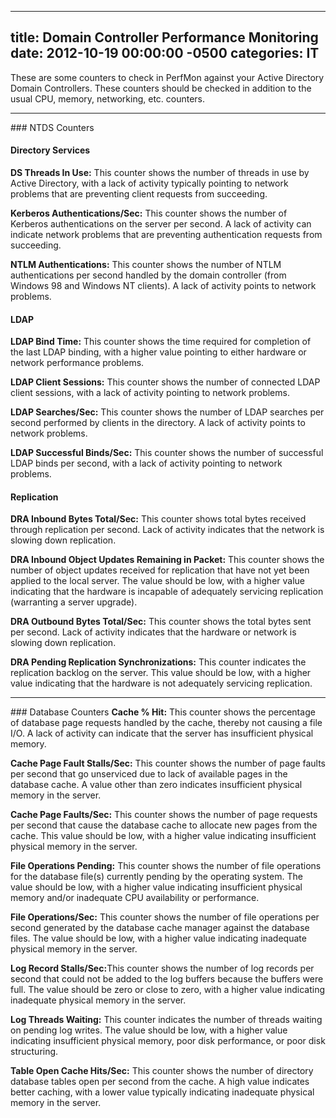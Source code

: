 ﻿---

title:  Domain Controller Performance Monitoring
date:   2012-10-19 00:00:00 -0500
categories: IT
---






These are some counters to check in PerfMon against your Active Directory Domain Controllers. These counters should be checked in addition to the usual CPU, memory, networking, etc. counters.
<hr>
### NTDS Counters
<h4>Directory Services</h4>
<b>DS Threads In Use:</b> This counter shows the number of threads in use by Active Directory, with a lack of activity typically pointing to network problems that are preventing client requests from succeeding.

<b>Kerberos Authentications/Sec:</b> This counter shows the number of Kerberos authentications on the server per second. A lack of activity can indicate network problems that are preventing authentication requests from succeeding.

<b>NTLM Authentications:</b> This counter shows the number of NTLM authentications per second handled by the domain controller (from Windows 98 and Windows NT clients). A lack of activity points to network problems.

<h4>LDAP</h4>
<b>LDAP Bind Time:</b> This counter shows the time required for completion of the last LDAP binding, with a higher value pointing to either hardware or network performance problems.

<b>LDAP Client Sessions:</b> This counter shows the number of connected LDAP client sessions, with a lack of activity pointing to network problems.

<b>LDAP Searches/Sec:</b> This counter shows the number of LDAP searches per second performed by clients in the directory. A lack of activity points to network problems.

<b>LDAP Successful Binds/Sec:</b> This counter shows the number of successful LDAP binds per second, with a lack of activity pointing to network problems.

<h4>Replication</h4>
<b>DRA Inbound Bytes Total/Sec:</b> This counter shows total bytes received through replication per second. Lack of activity indicates that the network is slowing down replication.

<b>DRA Inbound Object Updates Remaining in Packet:</b> This counter shows the number of object updates received for replication that have not yet been applied to the local server. The value should be low, with a higher value indicating that the hardware is incapable of adequately servicing replication (warranting a server upgrade).

<b>DRA Outbound Bytes Total/Sec:</b> This counter shows the total bytes sent per second. Lack of activity indicates that the hardware or network is slowing down replication.

<b>DRA Pending Replication Synchronizations:</b> This counter indicates the replication backlog on the server. This value should be low, with a higher value indicating that the hardware is not adequately servicing replication.

<hr>
### Database Counters
<b>Cache % Hit:</b> This counter shows the percentage of database page requests handled by the cache, thereby not causing a file I/O. A lack of activity can indicate that the server has insufficient physical memory.

<b>Cache Page Fault Stalls/Sec:</b> This counter shows the number of page faults per second that go unserviced due to lack of available pages in the database cache. A value other than zero indicates insufficient physical memory in the server.

<b>Cache Page Faults/Sec:</b> This counter shows the number of page requests per second that cause the database cache to allocate new pages from the cache. This value should be low, with a higher value indicating insufficient physical memory in the server.

<b>File Operations Pending:</b> This counter shows the number of file operations for the database file(s) currently pending by the operating system. The value should be low, with a higher value indicating insufficient physical memory and/or inadequate CPU availability or performance.

<b>File Operations/Sec:</b> This counter shows the number of file operations per second generated by the database cache manager against the database files. The value should be low, with a higher value indicating inadequate physical memory in the server.

<b>Log Record Stalls/Sec:</b>This counter shows the number of log records per second that could not be added to the log buffers because the buffers were full. The value should be zero or close to zero, with a higher value indicating inadequate physical memory in the server.

<b>Log Threads Waiting:</b> This counter indicates the number of threads waiting on pending log writes. The value should be low, with a higher value indicating insufficient physical memory, poor disk performance, or poor disk structuring.

<b>Table Open Cache Hits/Sec:</b> This counter shows the number of directory database tables open per second from the cache. A high value indicates better caching, with a lower value typically indicating inadequate physical memory in the server.



